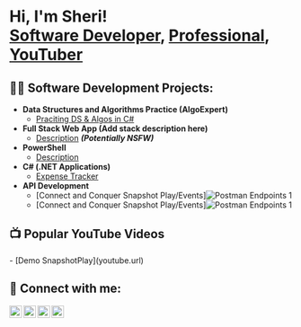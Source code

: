 <h1>Hi, I'm Sheri! <br/><a href="https://github.com/Hansen-M-Sheri">Software Developer</a>, <a href="https://https://www.linkedin.com/in/sheri-hansen/">Professional</a>, <a href="https://www.youtube.com/c/joshmadakor">YouTuber</a></h1>

<h2>👨‍💻 Software Development Projects:</h2>

- <b>Data Structures and Algorithms Practice (AlgoExpert)</b>
  - [Praciting DS & Algos in C#](https://github.com/Hansen-M-Sheri/Algorithms-Practice)
- <b>Full Stack Web App (Add stack description here)</b>
  - [Description](https://github.com/Hansen-M-Sheri/FullStackWebAppURL) <b><i>(Potentially NSFW)</b></i>
- <b>PowerShell</b>
  - [Description](https://github.com/Hansen-M-Sheri/URL)
- <b>C# (.NET Applications)</b>
  - [Expense Tracker](https://github.com/joshmadakor1/EncrypterPOC)
- <b>API Development</b>
  - [Connect and Conquer Snapshot Play/Events]![Postman Endpoints 1](https://drive.google.com/file/d/1TRzAKPBqeCSfa5fuj127NLjJPhNuQvZs/view?usp=drive_link)
  - [Connect and Conquer Snapshot Play/Events]![Postman Endpoints 1](https://imgur.com/a/Qew6fnO)

<h2>📺 Popular YouTube Videos</h2>
- [Demo SnapshotPlay](youtube.url)

<h2> 🤳 Connect with me:</h2>

[<img align="left" alt="SheriHansen | YouTube" width="22px" src="https://cdn.jsdelivr.net/npm/simple-icons@v3/icons/youtube.svg" />][youtube]
[<img align="left" alt="SheriHansen | Twitter" width="22px" src="https://cdn.jsdelivr.net/npm/simple-icons@v3/icons/twitter.svg" />][twitter]
[<img align="left" alt="SheriHansen | LinkedIn" width="22px" src="https://cdn.jsdelivr.net/npm/simple-icons@v3/icons/linkedin.svg" />][linkedin]
[<img align="left" alt="SheriHansen | Instagram" width="22px" src="https://cdn.jsdelivr.net/npm/simple-icons@v3/icons/instagram.svg" />][instagram]


[twitter]: https://twitter.com/SheriHansen
[youtube]: https://www.youtube.com/c/SheriHansen
[instagram]: https://www.instagram.com/SheriHansen/ 
[linkedin]: https://linkedin.com/in/sheri-hansen

